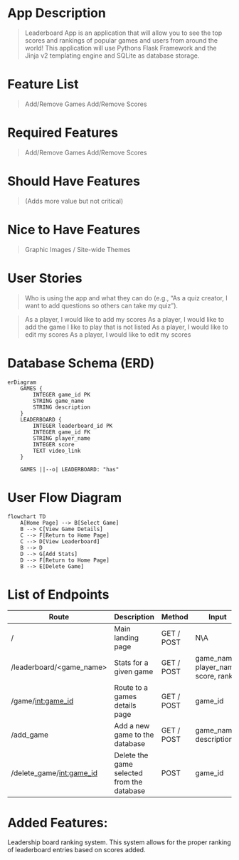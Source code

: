 # App Description

> Leaderboard App is an application that will allow you to see the top scores and rankings of popular games and users from around the world! This application will use Pythons Flask Framework and the Jinja v2 templating engine and SQLite as database storage.

# Feature List

> Add/Remove Games
> Add/Remove Scores

# Required Features

> Add/Remove Games
> Add/Remove Scores

# Should Have Features

> (Adds more value but not critical)

# Nice to Have Features

> Graphic Images / Site-wide Themes

# User Stories

> Who is using the app and what they can do (e.g., “As a quiz creator, I want to add questions so others can take my quiz”).

> As a player, I would like to add my scores
> As a player, I would like to add the game I like to play that is not listed
> As a player, I would like to edit my scores
> As a player, I would like to edit my scores

# Database Schema (ERD)

```mermaid
erDiagram
    GAMES {
        INTEGER game_id PK
        STRING game_name
        STRING description
    }
    LEADERBOARD {
        INTEGER leaderboard_id PK
        INTEGER game_id FK
        STRING player_name
        INTEGER score
        TEXT video_link
    }

    GAMES ||--o| LEADERBOARD: "has"
```

# User Flow Diagram

```mermaid
flowchart TD  
    A[Home Page] --> B[Select Game]
    B --> C[View Game Details]
    C --> F[Return to Home Page]
    C --> D[View Leaderboard]
    B --> D
    D --> G[Add Stats]
    D --> F[Return to Home Page]
    B --> E[Delete Game]
```

# List of Endpoints

| Route                      | Description                                | Method     | Input                               | Output                               
|----------------------------|--------------------------------------------|------------|-------------------------------------|--------------------------------------
| /                          | Main landing page                          | GET / POST | N\A                                 | render_template('index.html')        
| /leaderboard/<game_name>   | Stats for a given game                     | GET / POST | game_name, player_name, score, rank | render_template('leaderboard.html')  
| /game/<int:game_id>        | Route to a games details page              | GET / POST | game_id                             | render_template('game_details.html') 
| /add_game                  | Add a new game to the database             | GET / POST | game_name, description              | URL Redirect(Home)                   
| /delete_game/<int:game_id> | Delete the game selected from the database | POST       | game_id                             | URL Redirect(Home)

# Added Features:

Leadership board ranking system. This system allows for the proper ranking of leaderboard entries based on scores added.